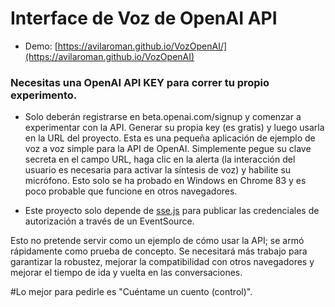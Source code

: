 # Interface de Voz de OpenAI API
- Demo: [https://avilaroman.github.io/VozOpenAI/](https://avilaroman.github.io/VozOpenAI)

### Necesitas una OpenAI API KEY para correr tu propio experimento. ###
- Solo deberán registrarse en beta.openai.com/signup y comenzar a experimentar con la API. Generar su propia key (es gratis) y luego usarla en la URL del proyecto.
Esta es una pequeña aplicación de ejemplo de voz a voz simple para la API de OpenAI. Simplemente pegue su clave secreta en el campo URL, haga clic en la alerta (la interacción del usuario es necesaria para activar la síntesis de voz) y habilite su micrófono. Esto solo se ha probado en Windows en Chrome 83 y es poco probable que funcione en otros navegadores.

- Este proyecto solo depende de [sse.js](https://github.com/mpetazzoni/sse.js) para publicar las credenciales de autorización a través de un EventSource.

Esto no pretende servir como un ejemplo de cómo usar la API; se armó rápidamente como prueba de concepto. Se necesitará más trabajo para garantizar la robustez, mejorar la compatibilidad con otros navegadores y mejorar el tiempo de ida y vuelta en las conversaciones.

#Lo mejor para pedirle es "Cuéntame un cuento (control)".

